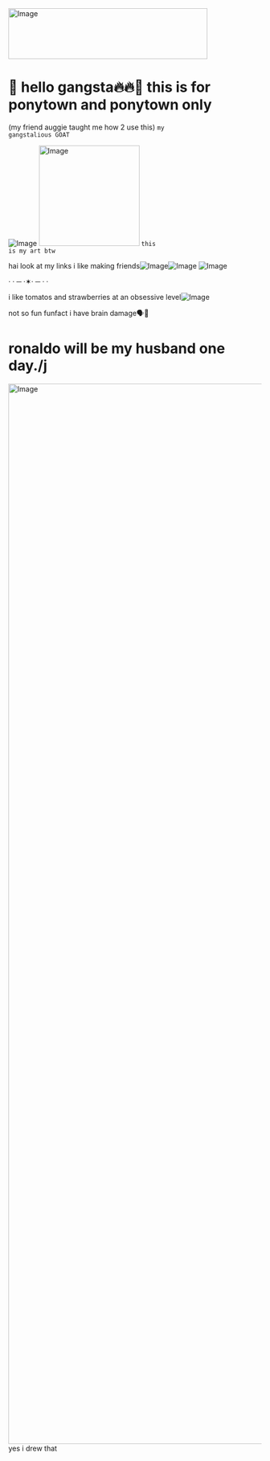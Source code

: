 <img width="396" height="101" alt="Image" src="https://github.com/user-attachments/assets/e9e15883-8cf1-4695-8e8a-2faa944c6afb" />

# 🍻 hello gangsta🔥🔥👅 this is for ponytown and ponytown only 

(my friend auggie taught me how 2 use this) <code style="color : (my friend auggie taught me how 2 use this)">my gangstalious GOAT</code>

![Image](https://github.com/user-attachments/assets/bab654fb-f5ae-4039-b270-e2b4e264559a) <img width="200" height="200" alt="Image" src="https://github.com/user-attachments/assets/797649ba-4053-48bd-bdbf-93c49a46e9bf"/> <code style="color : (my friend auggie taught me how 2 use this)">this is my art btw</code>

hai look at my links i like making friends![Image](https://github.com/user-attachments/assets/693ee5a1-6a0f-42b5-a3cf-eaa75dedb988)![Image](https://github.com/user-attachments/assets/af709a1b-69c1-4e53-8f06-32e3e077fe2f)
![Image](https://github.com/user-attachments/assets/1311500f-0387-45c3-a5d8-c9e14a536612)


· · ─ ·✶· ─ · ·

i like tomatos and strawberries at an obsessive level![Image](https://github.com/user-attachments/assets/79b020c0-90ee-4457-b326-e4d5d41d22f2)

not so fun funfact i have brain damage🗣️🔨 

# ronaldo will be my husband one day./j

<img width="1108" height="2110" alt="Image" src="https://github.com/user-attachments/assets/af67535d-a6de-47e2-bfca-d9456029ea83" /> 
yes i drew that
